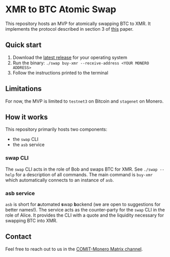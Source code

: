 XMR to BTC Atomic Swap
======================

This repository hosts an MVP for atomically swapping BTC to XMR.
It implements the protocol described in section 3 of [this](https://arxiv.org/abs/2101.12332) paper.

## Quick start

1. Download the [latest release](https://github.com/comit-network/xmr-btc-swap/releases/latest) for your operating system
2. Run the binary: `./swap buy-xmr --receive-address <YOUR MONERO ADDRESS>`
3. Follow the instructions printed to the terminal

## Limitations

For now, the MVP is limited to `testnet3` on Bitcoin and `stagenet` on Monero.

## How it works

This repository primarily hosts two components:

- the `swap` CLI
- the `asb` service

### swap CLI

The `swap` CLI acts in the role of Bob and swaps BTC for XMR.
See `./swap --help` for a description of all commands.
The main command is `buy-xmr` which automatically connects to an instance of `asb`.

### asb service

`asb` is short for **a**utomated **s**wap **b**ackend (we are open to suggestions for better names!).
The service acts as the counter-party for the `swap` CLI in the role of Alice.
It provides the CLI with a quote and the liquidity necessary for swapping BTC into XMR.

## Contact

Feel free to reach out to us in the [COMIT-Monero Matrix channel](https://matrix.to/#/#comit-monero:matrix.org).
